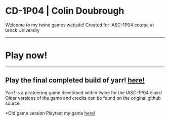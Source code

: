# CD-1P04 | Colin Doubrough

Welcome to my twine games website! Created for IASC-1P04 course at brock University

---
# Play now!
---
Play the final completed build of yarr! [here!](final_build/Yarr!-FinalBuild.html)
---

Yarr! is a pirateering game developed within twine for the IASC-1P04 class! Older versions of the game and credits can be found on the original github source.

*Old game version
Playtest my game [here!](playtest/playtest)
